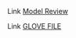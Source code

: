Link [Model Review](https://drive.google.com/drive/folders/1-Ba-tSC9ZjHwQZvMqi9AhYVceuCpPO-e?usp=sharing)

Link [GLOVE FILE](https://drive.google.com/file/d/1rRog1i7JZsIpr6DMC_QgoASKZuhyb0tV/view?usp=sharing)
